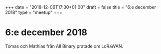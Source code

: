 +++
date = "2018-12-06T17:30+01:00"
draft = false
title = "6:e december 2018"
type = "meetup"
+++

6:e december 2018
===
Tomas och Mathias från All Binary pratade om LoRaWAN.
